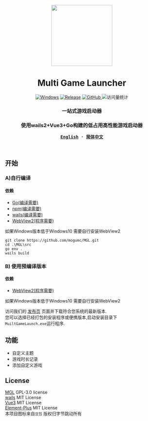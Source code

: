 <div align="center">
    <img src="./docs/icon.png" width="200">
    <h1>Multi Game Launcher</h1>
</div>

<div align="center">
    <a href="https://dotnet.microsoft.com/zh-cn/download/dotnet/latest/runtime"><img alt="Windows" src="https://img.shields.io/badge/platform-Windows-blue?logo=windowsxp&style=flat-square&color=1E9BFA" /></a>
    <a href="https://github.com/mogumc/MGL/releases"><img alt="Release" src="https://img.shields.io/github/v/release/mogumc/MGL?logo=visualstudio&style=flat-square&color=1E9BFA"></a>
    <a href="./LICENSE">
        <img alt="GitHub" src="https://img.shields.io/github/license/mogumc/MGL"/>
    </a>
    <img src="https://komarev.com/ghpvc/?username=mogumc&label=Views&color=orange&style=flat" alt="访问量统计" />
    <h3>一站式游戏启动器</h3>
    <h3>使用wails2+Vue3+Go构建的低占用高性能游戏启动器  </h3>
    
<strong>
<samp>

[English](./docs/README_EN.md) · [简体中文](README.md)

</samp>
</strong>
</div>

<br/>

## 开始
### A)自行编译

#### 依赖
- [Go(编译需要)](https://golang.google.cn/dl/)
- [npm(编译需要)](https://nodejs.org/zh-cn/download)
- [wails(编译需要)](https://wails.io/zh-Hans/docs/gettingstarted/installation/)
- [WebView2(程序需要)](https://developer.microsoft.com/microsoft-edge/webview2)

如果Windows版本低于Windows10 需要自行安装WebView2  

```
git clone https://github.com/mogumc/MGL.git
cd .\MGL\src
go env .
wails build
```

### B) 使用预编译版本

#### 依赖
- [WebView2(程序需要)](https://developer.microsoft.com/microsoft-edge/webview2)

如果Windows版本低于Windows10 需要自行安装WebView2  


访问我们的 [发布页](https://github.com/mogumc/MGL/releases) 页面并下载符合您系统的最新版本.  
您可以选择已经打包的安装程序或便携版本,启动安装目录下``MuiltGameLaunch.exe``运行程序.  

## 功能
- 自定义主题  
- 游戏时长记录
- 添加自定义游戏

## License
[MGL](https://github.com/mogumc/MGL) GPL-3.0 license  
[wails](https://github.com/wailsapp/wails)  MIT License  
[Vue3](https://github.com/vuejs/core) MIT License  
[Element-Plus](https://github.com/element-plus/element-plus) MIT License  
本项目图标来自`豆包` 版权归字节跳动所有




  
